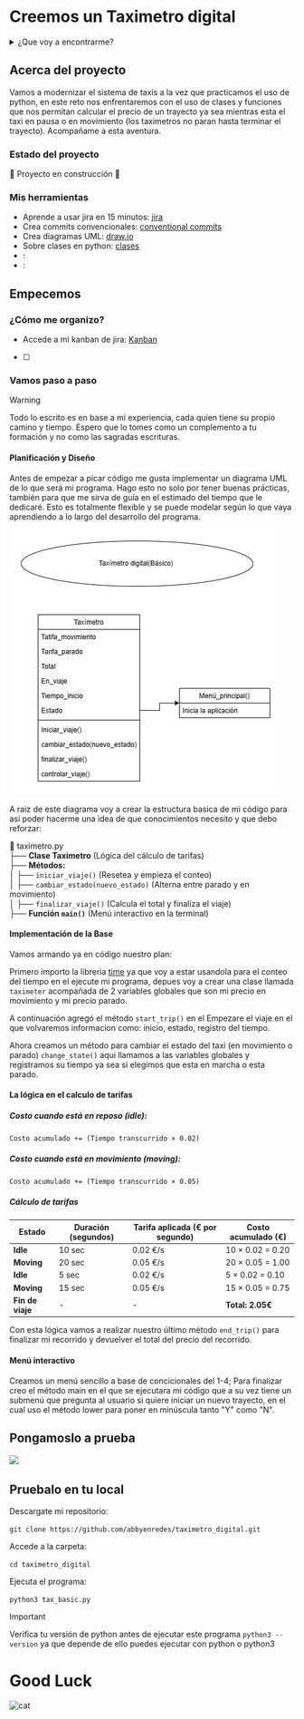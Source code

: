 # Creemos un Taximetro digital

<details>
  <summary>¿Que voy a encontrarme?</summary>
  <ol>
    <li>
      <a href="#Acerca-del-proyecto">Acerca del proyecto</a>
      <ul>
        <li><a href="#estado-del-proyecto">Estado del proyecto</a></li>
        <li><a href="#Mis-herramientas">Mis herramientas</a></li>
      </ul>
    </li>
    <li>
      <a href="#Empecemos">Empecemos</a>
      <ul>
        <li><a href="#¿Cómo-me-organizo?">¿Cómo me organizo?</a></li>
        <li><a href="#Vamos-paso-a-paso">Vamos paso a paso</a></li>
      </ul>
    </li>
    <li><a href="#Pongamoslo-a-prueba">Pongamoslo a prueba</a></li>
    <li><a href="#Pruebalo-en-tu-local">Pruebalo en tu local</a></li>
  </ol>
</details>

## Acerca del proyecto
Vamos a modernizar el sistema de taxis a la vez que practicamos el uso de python, en este reto nos enfrentaremos con el uso de clases y funciones que nos permitan calcular el precio de un trayecto ya sea mientras esta el taxi en pausa o en movimiento (los taximetros no paran hasta terminar el trayecto). Acompañame a esta aventura.

### Estado del proyecto

:construction: Proyecto en construcción :construction:

### Mis herramientas
* Aprende a usar jira en 15 minutos: [jira](https://www.youtube.com/watch?v=fIHFcMy-Azo)
* Crea commits convencionales: [conventional commits](https://dev.to/achamorro_dev/conventional-commits-que-es-y-por-que-deberias-empezar-a-utilizarlo-23an)
* Crea diagramas UML: [draw.io](https://app.diagrams.net/)
* Sobre clases en python: [clases](https://blog.hubspot.es/website/clases-python)
* : []()
* : []()

## Empecemos

### ¿Cómo me organizo?

- Accede a mi kanban de jira: [Kanban](https://abigailmasapanta.atlassian.net/jira/software/projects/TAX/boards/3?atlOrigin=eyJpIjoiMWFmMjJjMDg0ZWQwNDZhMWE4M2MyMzAxYjVkMzI2YzQiLCJwIjoiaiJ9)
- [ ]

### Vamos paso a paso

> [!WARNING]
> 
> Todo lo escrito es en base a mi experiencia, cada quien tiene su propio camino y tiempo. Espero que lo tomes como un complemento a tu formación y no como las sagradas escrituras.

#### Planificación y Diseño
Antes de empezar a picar código me gusta implementar un diagrama UML de lo que será mi programa. Hago esto no solo por tener buenas prácticas, también para que me sirva de guía en el estimado del tiempo que le dedicaré. Esto es totalmente flexible y se puede modelar según lo que vaya aprendiendo a lo largo del desarrollo del programa.

![UML](https://github.com/abbyenredes/taximetro_digital/blob/main/img/tax%C3%ADmetro(b%C3%A1sico).drawio.png)

A raiz de este diagrama voy a crear la estructura basica de mi código para así poder hacerme una idea de que conocimientos necesito y que debo reforzar:

📂 taximetro.py  
├── **Clase Taximetro** (Lógica del cálculo de tarifas)  
├── **Métodos:**  
│   ├── `iniciar_viaje()` (Resetea y empieza el conteo)  
│   ├── `cambiar_estado(nuevo_estado)` (Alterna entre parado y en movimiento)  
│   ├── `finalizar_viaje()` (Calcula el total y finaliza el viaje)  
├── **Función `main()`** (Menú interactivo en la terminal)  

#### Implementación de la Base
Vamos armando ya en código nuestro plan: 

Primero importo la libreria [time](https://docs.python.org/es/3.10/library/time.html) ya que voy a estar usandola para el conteo del tiempo en el ejecute mi programa, depues voy a crear una clase llamada `taximeter` acompañada de 2 variables globales que son mi precio en movimiento y mi precio parado.

A continuación agregó el método `start_trip()`
en el Empezare el viaje en el que volvaremos informacion como: inicio, estado, registro del tiempo.

Ahora creamos un método para cambiar el estado del taxi (en movimiento o parado) `change_state()` aqui llamamos a las variables globales y registramos su tiempo ya sea si elegimos que esta en marcha o esta parado. 

#### La lógica en el calculo de tarifas

##### Costo cuando está en reposo (idle):

```plaintext
Costo acumulado += (Tiempo transcurrido × 0.02)
```

##### Costo cuando está en movimiento (moving):

```plaintext
Costo acumulado += (Tiempo transcurrido × 0.05)
```
##### Cálculo de tarifas

| Estado       | Duración (segundos) | Tarifa aplicada (€ por segundo) | Costo acumulado (€) |
|-------------|--------------------|---------------------------------|--------------------|
| **Idle**    | 10 sec             | 0.02 €/s                        | 10 × 0.02 = 0.20   |
| **Moving**  | 20 sec             | 0.05 €/s                        | 20 × 0.05 = 1.00   |
| **Idle**    | 5 sec              | 0.02 €/s                        | 5 × 0.02 = 0.10    |
| **Moving**  | 15 sec             | 0.05 €/s                        | 15 × 0.05 = 0.75   |
| **Fin de viaje** | -          | -                                | **Total: 2.05€**  |

Con esta lógica vamos a realizar nuestro último método `end_trip()` para finalizar mi recorrido y devuelver el total del precio del recorrido.
#### Menú interactivo
Creamos un menú sencillo a base de concicionales del 1-4; Para finalizar creo el método main en el que se ejecutara mi código que a su vez tiene un submenú que pregunta al usuario si quiere iniciar un nuevo trayecto, en el cual uso el método lower para poner en minúscula tanto "Y" como "N".
## Pongamoslo a prueba

![](link)

## Pruebalo en tu local
Descargate mi repositorio:

`git clone https://github.com/abbyenredes/taximetro_digital.git`

Accede a la carpeta:

`cd taximetro_digital`

Ejecuta el programa:

`python3 tax_basic.py`


> [!IMPORTANT]
> Verifica tu versión de python antes de ejecutar este programa `python3 --version` ya que depende de ello puedes ejecutar con python o python3

# Good Luck
![cat](https://encrypted-tbn0.gstatic.com/images?q=tbn:ANd9GcR7zX8eUGUkdq6m5H0_B85HegxkRSbZvI2Epw&s)
